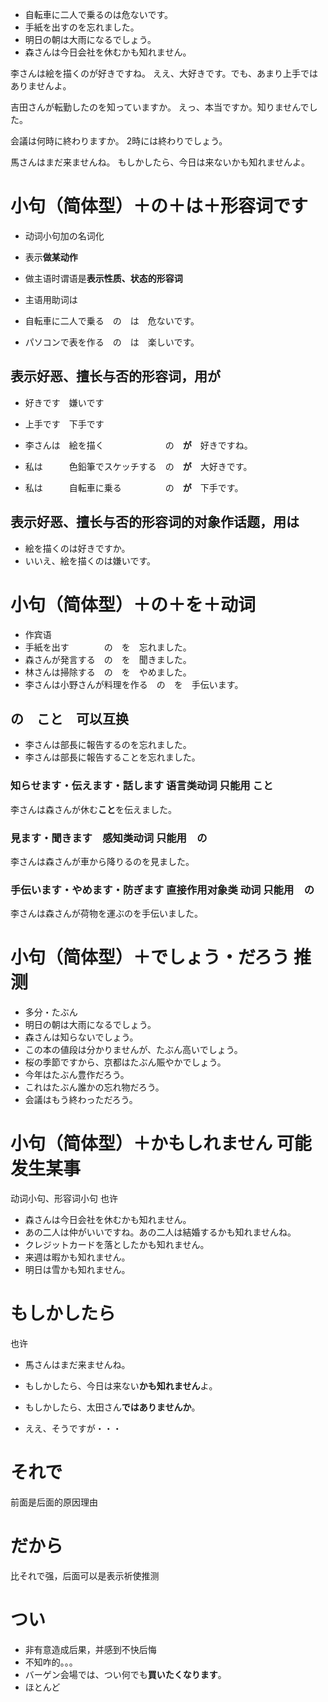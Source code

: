 * 自転車に二人で乗るのは危ないです。
* 手紙を出すのを忘れました。
* 明日の朝は大雨になるでしょう。
* 森さんは今日会社を休むかも知れません。

李さんは絵を描くのが好きですね。
ええ、大好きです。でも、あまり上手ではありませんよ。

吉田さんが転勤したのを知っていますか。
えっ、本当ですか。知りませんでした。

会議は何時に終わりますか。
2時には終わりでしょう。

馬さんはまだ来ませんね。
もしかしたら、今日は来ないかも知れませんよ。

# 小句（简体型）＋の＋は＋形容词です
* 动词小句加の名词化
* 表示**做某动作**
* 做主语时谓语是**表示性质、状态的形容词**
* 主语用助词は


* 自転車に二人で乗る　の　は　危ないです。
* パソコンで表を作る　の　は　楽しいです。

## 表示好恶、擅长与否的形容词，用が
* 好きです　嫌いです
* 上手です　下手です


* 李さんは　絵を描く　　　　　　　の　**が**　好きですね。
* 私は　　　色鉛筆でスケッチする　の　**が**　大好きです。
* 私は　　　自転車に乗る　　　　　の　**が**　下手です。

## 表示好恶、擅长与否的形容词的对象作话题，用は
* 絵を描くのは好きですか。
* いいえ、絵を描くのは嫌いです。

# 小句（简体型）＋の＋を＋动词
* 作宾语
* 手紙を出す　　　　の　を　忘れました。
* 森さんが発言する　の　を　聞きました。
* 林さんは掃除する　の　を　やめました。
* 李さんは小野さんが料理を作る　の　を　手伝います。

## の　こと　可以互换
* 李さんは部長に報告するのを忘れました。
* 李さんは部長に報告することを忘れました。

### 知らせます・伝えます・話します 语言类动词 只能用 こと
李さんは森さんが休む**こと**を伝えました。

### 見ます・聞きます　感知类动词 只能用　の
李さんは森さんが車から降りるのを見ました。

### 手伝います・やめます・防ぎます 直接作用对象类 动词 只能用　の
李さんは森さんが荷物を運ぶのを手伝いました。

# 小句（简体型）＋でしょう・だろう 推测
* 多分・たぶん
* 明日の朝は大雨になるでしょう。
* 森さんは知らないでしょう。
* この本の値段は分かりませんが、たぶん高いでしょう。
* 桜の季節ですから、京都はたぶん賑やかでしょう。
* 今年はたぶん豊作だろう。
* これはたぶん誰かの忘れ物だろう。
* 会議はもう終わっただろう。

# 小句（简体型）＋かもしれません 可能发生某事
动词小句、形容词小句
也许
* 森さんは今日会社を休むかも知れません。
* あの二人は仲がいいですね。あの二人は結婚するかも知れませんね。
* クレジットカードを落としたかも知れません。
* 来週は暇かも知れません。
* 明日は雪かも知れません。

# もしかしたら
也许
* 馬さんはまだ来ませんね。
* もしかしたら、今日は来ない**かも知れません**よ。


* もしかしたら、太田さん**ではありませんか**。
* ええ、そうですが・・・

# それで
前面是后面的原因理由

# だから
比それで强，后面可以是表示祈使推测

# つい
* 非有意造成后果，并感到不快后悔
* 不知咋的。。。
* バーゲン会場では、つい何でも**買いたくなります**。
* ほとんど
